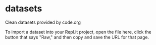 # datasets
Clean datasets provided by code.org

To import a dataset into your Repl.it project, open the file here, click the button that says "Raw," and then copy and save the URL for that page.
